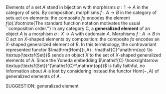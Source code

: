 Elements of a set $A$ stand in bijection with morphisms $a : 1 \to A$ in the category of sets. By composition, morphisms $f : A \to B$ in the category of sets act on elements: the composite $fa$ encodes the element $f(a)$.\footnote{The standard function notation motivates the usual ``composition order.''} In any category $\mathsf{C}$, a **generalized element** of an object $A$ is a morphism $a : X \to A$ with codomain $A$. Morphisms $f : A \to B$ in $\mathsf{C}$ act on $X$-shaped elements by composition: the composite $fa$ encodes an $X$-shaped generalized element of $B$. In this terminology, the contravariant represented functor $\mathrm{Hom}(-,A) : \mathsf{C}^\mathrm{op} \to \textup{\textsf{Set}}$ sends an object $X$ to the set of $X$-shaped generalized elements of $A$. Since the Yoneda embedding $\mathsf{C} \hookrightarrow \textup{\textsf{Set}}^{\mathsf{C}^\mathrm{op}}$ is fully faithful, no information about $A$ is lost by considering instead the functor $\mathrm{Hom}(-,A)$ of generalized elements of $A$.

SUGGESTION: generalized element